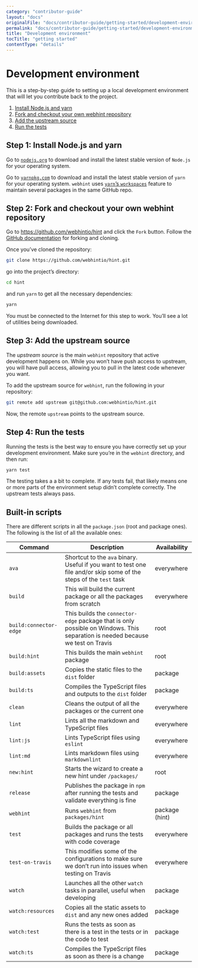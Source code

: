 ```yaml
---
category: "contributor-guide"
layout: "docs"
originalFile: "docs/contributor-guide/getting-started/development-environment.md"
permalink: "docs/contributor-guide/getting-started/development-environment/index.html"
title: "Development environment"
tocTitle: "getting started"
contentType: "details"
---
```

# Development environment

This is a step-by-step guide to setting up a local development
environment that will let you contribute back to the project.

1. [Install Node.js and yarn](#step-1-install-nodejs-and-yarn)
2. [Fork and checkout your own webhint repository](#step-2-fork-and-checkout-your-own-webhint-repository)
3. [Add the upstream source](#step-3-add-the-upstream-source)
4. [Run the tests](#step-4-run-the-tests)

## Step 1: Install Node.js and yarn

Go to [`nodejs.org`][nodejs] to download and install the latest stable
version of `Node.js` for your operating system.

Go to [`yarnpkg.com`][yarnpkg] to download and install the latest stable
version of `yarn` for your operating system. `webhint` uses [`yarn`’s
`workspaces`][yarn workspaces] feature to maintain several packages in
the same GitHub repo.

## Step 2: Fork and checkout your own webhint repository

Go to <https://github.com/webhintio/hint> and click the `Fork` button.
Follow the [GitHub documentation][github fork docs] for forking and cloning.

Once you’ve cloned the repository:

```bash
git clone https://github.com/webhintio/hint.git
```

go into the project’s directory:

```bash
cd hint
```

and run `yarn` to get all the necessary dependencies:

```bash
yarn
```

You must be connected to the Internet for this step to work. You’ll
see a lot of utilities being downloaded.

## Step 3: Add the upstream source

The *upstream source* is the main `webhint` repository that active
development happens on. While you won’t have push access to upstream,
you will have pull access, allowing you to pull in the latest code
whenever you want.

To add the upstream source for `webhint`, run the following in your
repository:

```bash
git remote add upstream git@github.com:webhintio/hint.git
```

Now, the remote `upstream` points to the upstream source.

## Step 4: Run the tests

Running the tests is the best way to ensure you have correctly set up
your development environment. Make sure you’re in the `webhint`
directory, and then run:

```bash
yarn test
```

The testing takes a a bit to complete. If any tests fail, that
likely means one or more parts of the environment setup didn’t complete
correctly. The upstream tests always pass.

## Built-in scripts

There are different scripts in all the `package.json` (root and package
ones). The following is the list of all the available ones:

<!-- markdownlint-disable MD013 -->

| Command | Description | Availability |
| --------| ----------- | ------------ |
| `ava`   | Shortcut to the `ava` binary. Useful if you want to test one file and/or skip some of the steps of the `test` task | everywhere |
| `build` | This will build the current package or all the packages from scratch | everywhere |
| `build:connector-edge` | This builds the `connector-edge` package that is only possible on Windows. This separation is needed because we test on Travis | root |
| `build:hint` | This builds the main `webhint` package | root |
| `build:assets` | Copies the static files to the `dist` folder | package |
| `build:ts` | Compiles the TypeScript files and outputs to the `dist` folder | package |
| `clean` | Cleans the output of all the packages or the current one  | everywhere |
| `lint` | Lints all the markdown and TypeScript files | everywhere |
| `lint:js` | Lints TypeScript files using `eslint`  | everywhere |
| `lint:md` | Lints markdown files using `markdownlint` | everywhere |
| `new:hint`| Starts the wizard to create a new hint under `/packages/` | root |
| `release` | Publishes the package in `npm` after running the tests and validate everything is fine | package |
| `webhint` | Runs `webhint` from `packages/hint` | package (hint) |
| `test` | Builds the package or all packages and runs the tests with code coverage | everywhere |
| `test-on-travis` | This modifies some of the configurations to make sure we don’t run into issues when testing on Travis | everywhere |
| `watch` | Launches all the other `watch` tasks in parallel, useful when developing | package |
| `watch:resources` | Copies all the static assets to `dist` and any new ones added | package |
| `watch:test` | Runs the tests as soon as there is a test in the tests or in the code to test | package |
| `watch:ts` | Compiles the TypeScript files as soon as there is a change | package |

<!-- markdownlint-enable MD013 -->

<!-- Link labels: -->

[github fork docs]: https://help.github.com/articles/fork-a-repo
[nodejs]: https://nodejs.org/en/download/current/
[npm]: https://www.npmjs.com/get-npm
[yarnpkg]: https://yarnpkg.com
[yarn workspaces]: https://yarnpkg.com/en/docs/workspaces
